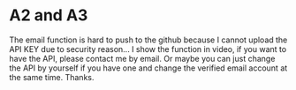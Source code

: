 # A2 and A3

The email function is hard to push to the github because I cannot upload the API KEY due to security reason...
I show the function in video, if you want to have the API, please contact me by email.
Or maybe you can just change the API by yourself if you have one and change the verified email account at the same time.
Thanks.


